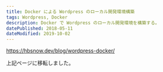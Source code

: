 ```yaml
---
title: Docker による Wordpress のローカル開発環境構築
tags: Wordpress, Docker
description: Docker で Wordpress のローカル開発環境を構築する。
datePublished: 2018-05-11
dateModified: 2019-10-02
---
```


https://hbsnow.dev/blog/wordpress-docker/

上記ページに移転しました。
